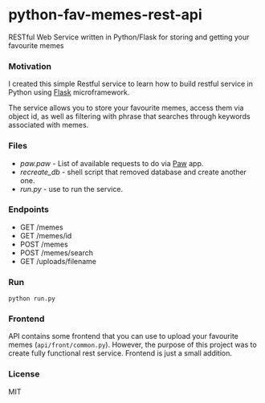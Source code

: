 # python-fav-memes-rest-api
RESTful Web Service written in Python/Flask for storing and getting your favourite memes

### Motivation
I created this simple Restful service to learn how to build restful service in Python using [Flask](http://flask.pocoo.org) microframework.

The service allows you to store your favourite memes, access them via object id, as well as filtering with phrase that searches through keywords associated with memes.

### Files

- *paw.paw* - List of available requests to do via [Paw](https://luckymarmot.com/paw) app.
- *recreate_db* - shell script that removed database and create another one.
- *run.py* - use to run the service.

### Endpoints
- GET /memes
- GET /memes/id
- POST /memes
- POST /memes/search
- GET /uploads/filename

### Run
`python run.py`

### Frontend
API contains some frontend that you can use to upload your favourite memes (`api/front/common.py`).
However, the purpose of this project was to create fully functional rest service. Frontend is just a small addition.

### License
MIT
